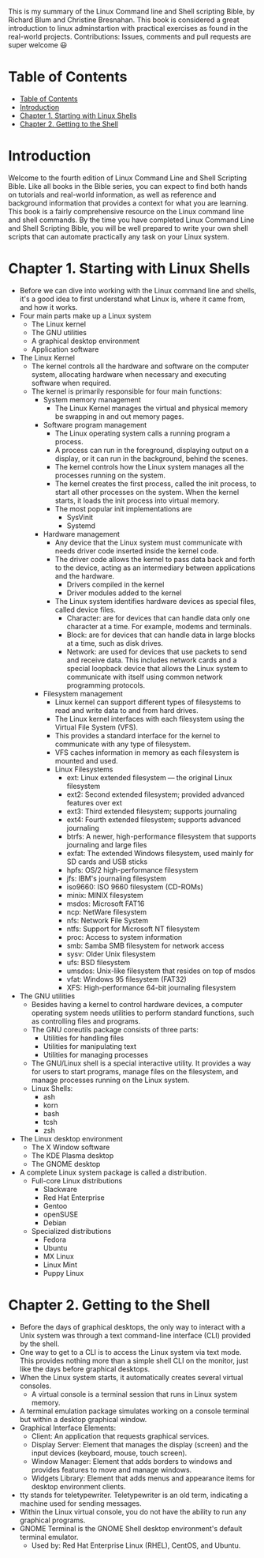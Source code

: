 This is my summary of the Linux Command line and Shell scripting Bible, by Richard Blum and Christine Bresnahan. This book is considered a great introduction to linux adminstartion with practical exercises as found in the real-world projects.
Contributions: Issues, comments and pull requests are super welcome 😃
<!-- TOC depthFrom:1 depthTo:6 withLinks:1 updateOnSave:1 orderedList:0 -->
# Table of Contents
- [Table of Contents](#table-of-contents)
- [Introduction](#introduction)
- [Chapter 1. Starting with Linux Shells](#chapter-1-starting-with-linux-shells)
- [Chapter 2. Getting to the Shell](#chapter-2-getting-to-the-shell)
<!-- /TOC -->

# Introduction
Welcome to the fourth edition of Linux Command Line and Shell Scripting Bible. Like all books in the Bible series, you can expect to find both hands on tutorials and real-world information, as well as reference and background information that provides a context for what you are learning. This book is a fairly comprehensive resource on the Linux command line and shell commands. By the time you have completed Linux Command Line and Shell Scripting Bible, you will be well prepared to write your own shell scripts that can automate practically any task on your Linux system.


# Chapter 1. Starting with Linux Shells
- Before we can dive into working with the Linux command line and shells, it's a good idea to first understand what Linux is, where it came from, and how it works.
- Four main parts make up a Linux system
	- The Linux kernel
	- The GNU utilities
	- A graphical desktop environment
	- Application software
- The Linux Kernel
	- The kernel controls all the hardware and software on the computer system, allocating hardware when necessary and executing software when required.
	- The kernel is primarily responsible for four main functions:
		- System memory management
			- The Linux Kernel manages the virtual and physical memory be swapping in and out memory pages.
		- Software program management
			- The Linux operating system calls a running program a process.
			- A process can run in the foreground, displaying output on a display, or it can run in the background, behind the scenes.
			- The kernel controls how the Linux system manages all the processes running on the system.
			- The kernel creates the first process, called the init process, to start all other processes on the system. When the kernel starts, it loads the init process into virtual memory.
			- The most popular init implementations are
				- SysVinit
				- Systemd
		- Hardware management
			- Any device that the Linux system must communicate with needs driver code inserted inside the kernel code.
			- The driver code allows the kernel to pass data back and forth to the device, acting as an intermediary between applications and the hardware.
				- Drivers compiled in the kernel
				- Driver modules added to the kernel
			- The Linux system identifies hardware devices as special files, called device files.
				- Character: are for devices that can handle data only one character at a time. For example, modems and terminals.
				- Block: are for devices that can handle data in large blocks at a time, such as disk drives.
				- Network: are used for devices that use packets to send and receive data. This includes network cards and a special loopback device that allows the Linux system to communicate with itself using common network programming protocols.
		- Filesystem management
			- Linux kernel can support different types of filesystems to read and write data to and from hard drives.
			- The Linux kernel interfaces with each filesystem using the Virtual File System (VFS). 
			- This provides a standard interface for the kernel to communicate with any type of filesystem. 
			- VFS caches information in memory as each filesystem is mounted and used.
			- Linux Filesystems
				- ext: Linux extended filesystem — the original Linux filesystem
				- ext2: Second extended filesystem; provided advanced features over ext
				- ext3: Third extended filesystem; supports journaling
				- ext4: Fourth extended filesystem; supports advanced journaling
				- btrfs: A newer, high-performance filesystem that supports journaling and large files
				- exfat: The extended Windows filesystem, used mainly for SD cards and USB sticks
				- hpfs: OS/2 high-performance filesystem
				- jfs: IBM's journaling filesystem
				- iso9660: ISO 9660 filesystem (CD-ROMs)
				- minix: MINIX filesystem
				- msdos: Microsoft FAT16
				- ncp: NetWare filesystem
				- nfs: Network File System
				- ntfs: Support for Microsoft NT filesystem
				- proc: Access to system information
				- smb: Samba SMB filesystem for network access
				- sysv: Older Unix filesystem
				- ufs: BSD filesystem
				- umsdos: Unix-like filesystem that resides on top of msdos
				- vfat: Windows 95 filesystem (FAT32)
				- XFS: High-performance 64-bit journaling filesystem
- The GNU utilities
	- Besides having a kernel to control hardware devices, a computer operating system needs utilities to perform standard functions, such as controlling files and programs.
	- The GNU coreutils package consists of three parts:
		- Utilities for handling files
		- Utilities for manipulating text
		- Utilities for managing processes
	- The GNU/Linux shell is a special interactive utility. It provides a way for users to start programs, manage files on the filesystem, and manage processes running on the Linux system.
	- Linux Shells:
		- ash
		- korn
		- bash
		- tcsh
		- zsh
- The Linux desktop environment
	- The X Window software
	- The KDE Plasma desktop
	- The GNOME desktop
- A complete Linux system package is called a distribution.
	- Full-core Linux distributions
		- Slackware
		- Red Hat Enterprise
		- Gentoo
		- openSUSE
		- Debian
	- Specialized distributions
		- Fedora
		- Ubuntu
		- MX Linux
		- Linux Mint
		- Puppy Linux

# Chapter 2. Getting to the Shell
- Before the days of graphical desktops, the only way to interact with a Unix system was through a text command-line interface (CLI) provided by the shell.
- One way to get to a CLI is to access the Linux system via text mode. This provides nothing more than a simple shell CLI on the monitor, just like the days before graphical desktops.
- When the Linux system starts, it automatically creates several virtual consoles.
	- A virtual console is a terminal session that runs in Linux system memory.
- A terminal emulation package simulates working on a console terminal but within a desktop graphical window.
- Graphical Interface Elements:
	- Client: An application that requests graphical services.
	- Display Server: Element that manages the display (screen) and the input devices (keyboard, mouse, touch screen).
	- Window Manager: Element that adds borders to windows and provides features to move and manage windows.
	- Widgets Library: Element that adds menus and appearance items for desktop environment clients.
- tty stands for teletypewriter. Teletypewriter is an old term, indicating a machine used for sending messages.
- Within the Linux virtual console, you do not have the ability to run any graphical programs.
- GNOME Terminal is the GNOME Shell desktop environment's default terminal emulator.
	- Used by: Red Hat Enterprise Linux (RHEL), CentOS, and Ubuntu.
